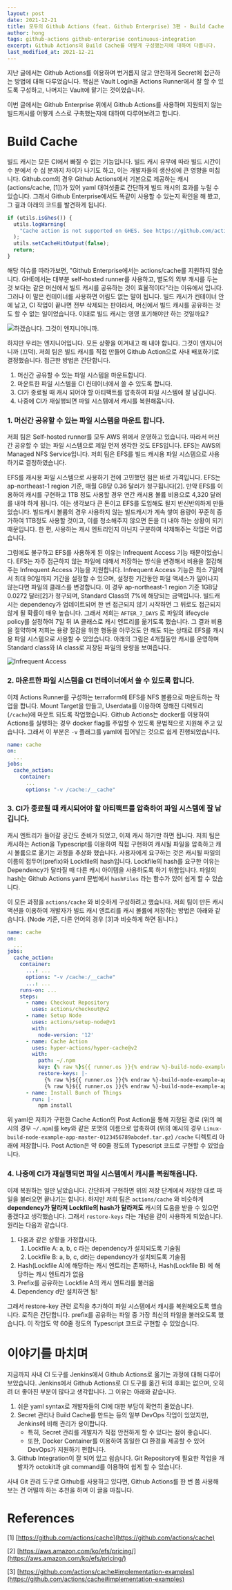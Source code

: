```yaml
---
layout: post
date: 2021-12-21
title: 모두의 Github Actions (feat. Github Enterprise) 3편 - Build Cache
author: hong
tags: github-actions github-enterprise continuous-integration
excerpt: Github Actions의 Build Cache를 어떻게 구성했는지에 대하여 다룹니다.
last_modified_at: 2021-12-21
---
```


지난 글에서는 Github Actions를 이용하며 번거롭지 않고 안전하게 Secret에 접근하는 방법에 대해 다루었습니다. 핵심은 Vault Login을 Actions Runner에서 잘 할 수 있도록 구성하고, 나머지는 Vault에 맡기는 것이었습니다.

이번 글에서는 Github Enterprise 위에서 Github Actions를 사용하며 지원되지 않는 빌드캐시를 어떻게 스스로 구축했는지에 대하여 다루어보려고 합니다.

# Build Cache

빌드 캐시는 모든 CI에서 빠질 수 없는 기능입니다. 빌드 캐시 유무에 따라 빌드 시간이 수 분에서 수 십 분까지 차이가 나기도 하고, 이는 개발자들의 생산성에 큰 영향을 미칩니다. Github.com의 경우 Github Actions에서 기본으로 제공하는 캐시(actions/cache, [1])가 있어 yaml 대여섯줄로 간단하게 빌드 캐시의 효과를 누릴 수 있습니다. 그래서 Github Enterprise에서도 똑같이 사용할 수 있는지 확인을 해 봤고, 그 결과 아래의 코드를 발견하게 됩니다.

```js
if (utils.isGhes()) {
  utils.logWarning(
    "Cache action is not supported on GHES. See https://github.com/actions/cache/issues/505 for more details"
  );
  utils.setCacheHitOutput(false);
  return;
}
```

해당 이슈를 따라가보면, "Github Enterprise에서는 actions/cache를 지원하지 않습니다. GHE에서는 대부분 self-hosted runner를 사용하고, 별도의 외부 캐시를 두는 것 보다는 같은 머신에서 빌드 캐시를 공유하는 것이 효율적이다"라는 이유에서 입니다. 그러나 이 말은 컨테이너를 사용하면 어림도 없는 말이 됩니다. 빌드 캐시가 컨테이너 안에 남고, CI 작업이 끝나면 전부 삭제되는 판이라서, 머신에서 빌드 캐시를 공유하는 것도 할 수 없는 일이었습니다. 이대로 빌드 캐시는 영영 포기해야만 하는 것일까요?

![하겠습니다. 그것이 엔지니어니까.]({{"/assets/2021-12-21-github-actions-for-everyone-3/koizumi.gif"}})

하지만 우리는 엔지니어입니다. 모든 상황을 이겨내고 해 내야 합니다. 그것이 엔지니어니까 (끄덕). 저희 팀은 빌드 캐시를 직접 만들어 Github Action으로 사내 배포하기로 결정했습니다. 접근한 방법은 간단합니다.

1. 머신간 공유할 수 있는 파일 시스템을 마운트합니다.
2. 마운트한 파일 시스템을 CI 컨테이너에서 쓸 수 있도록 합니다.
3. CI가 종료될 때 캐시 되어야 할 아티팩트를 압축하여 파일 시스템에 잘 남깁니다.
4. 나중에 CI가 재실행되면 파일 시스템에서 캐시를 복원해옵니다.

### 1. 머신간 공유할 수 있는 파일 시스템을 마운트 합니다.

저희 팀은 Self-hosted runner를 모두 AWS 위에서 운영하고 있습니다. 따라서 머신간 공유할 수 있는 파일 시스템으로 제일 먼저 생각한 것도 EFS입니다. EFS는 AWS의 Managed NFS Service입니다. 저희 팀은 EFS를 빌드 캐시용 파일 시스템으로 사용하기로 결정하였습니다.

EFS를 캐시용 파일 시스템으로 사용하기 전에 고민했던 점은 바로 가격입니다. EFS는 ap-northeast-1 region 기준, 매월 GB당 0.36 달러가 청구됩니다[2]. 만약 EFS를 이용하여 캐시를 구현하고 1TB 정도 사용할 경우 연간 캐시용 볼륨 비용으로 4,320 달러를 내야 하게 됩니다. 이는 생각보다 큰 돈이고 EFS를 도입해도 될지 반신반의하게 만들었습니다. 빌드캐시 볼륨의 경우 사용하지 않는 빌드캐시가 계속 쌓여 용량이 꾸준히 증가하여 1TB정도 사용할 것이고, 이를 청소해주지 않으면 돈을 더 내야 하는 상황이 되기 때문입니다. 한 편, 사용하는 캐시 엔트리인지 아닌지 구분하여 삭제해주는 작업은 어렵습니다. 

그럼에도 불구하고 EFS를 사용하게 된 이유는 Infrequent Access 기능 때문이었습니다. EFS는 자주 접근하지 않는 파일에 대해서 저장하는 방식을 변경해서 비용을 절감해주는 Infrequent Access 기능을 지원합니다. Infrequent Access 기능은 최소 7일에서 최대 90일까지 기간을 설정할 수 있으며, 설정한 기간동안 파일 액세스가 일어나지 않는다면 파일의 클래스를 변경합니다. 이 경우 ap-northeast-1 region 기준 1GB당 0.0272 달러[2]가 청구되며, Standard Class의 7%에 해당되는 금액입니다. 빌드캐시는 dependency가 업데이트되어 한 번 접근되지 않기 시작하면 그 뒤로도 접근되지 않게 될 확률이 매우 높습니다. 그래서 저희는 `AFTER_7_DAYS` 로 파일의 lifecycle policy를 설정하여 7일 뒤 IA 클래스로 캐시 엔트리를 옮기도록 했습니다. 그 결과 비용을 절약하며 저희는 용량 절감을 위한 행동을 아무것도 안 해도 되는 상태로 EFS를 캐시용 파일 시스템으로 사용할 수 있었습니다. 아래의 그림은 4개월동안 캐시를 운영하며 Standard class와 IA class로 저장된 파일의 용량을 보여줍니다.

![Infrequent Access]({{"/assets/2021-12-21-github-actions-for-everyone-3/IA.png"}})

### 2. 마운트한 파일 시스템을 CI 컨테이너에서 쓸 수 있도록 합니다.

이제 Actions Runner를 구성하는 terraform에 EFS를 NFS 볼륨으로 마운트하는 작업을 합니다. Mount Target을 만들고, Userdata를 이용하여 정해진 디렉토리(`/cache`)에 마운트 되도록 작업했습니다. Github Actions는 docker를 이용하여 Actions를 실행하는 경우 docker flag를 주입할 수 있도록 문법적으로 지원해 주고 있습니다. 그래서 이 부분은 `-v` 플래그를 yaml에 집어넣는 것으로 쉽게 진행되었습니다.

```yaml
name: cache
on:
  ...
jobs:
  cache_action:
    container:
      ...
      options: "-v /cache:/__cache"
```

### 3. CI가 종료될 때 캐시되어야 할 아티팩트를 압축하여 파일 시스템에 잘 남깁니다.

캐시 엔트리가 들어갈 공간도 준비가 되었고, 이제 캐시 하기만 하면 됩니다. 저희 팀은 캐시하는 Action을 Typescript를 이용하여 직접 구현하여 캐시될 파일을 압축하고 캐시 볼륨으로 옮기는 과정을 추상화 했습니다. 사용자에게 요구하는 것은 캐시될 파일의 이름의 접두어(prefix)와 Lockfile의 hash입니다. Lockfile의 hash를 요구한 이유는 Dependency가 달라질 때 다른 캐시 아이템을 사용하도록 하기 위함입니다. 파일의 hash는 Github Actions yaml 문법에서 `hashFiles` 라는 함수가 있어 쉽게 할 수 있습니다.

이 모든 과정을 `actions/cache` 와 비슷하게 구성하려고 했습니다. 저희 팀이 만든 캐시 액션을 이용하여 개발자가 빌드 캐시 엔트리를 캐시 볼륨에 저장하는 방법은 아래와 같습니다. (Node 기준, 다른 언어의 경우 [3]과 비슷하게 하면 됩니다.)

```yaml
name: cache
on:
  ...
jobs:
  cache_action:
    container:
      ...: ...
      options: "-v /cache:/__cache"
      ...: ...
    runs-on: ...
    steps:
      - name: Checkout Repository
        uses: actions/checkout@v2
      - name: Setup Node
        uses: actions/setup-node@v1
        with:
          node-version: '12'
      - name: Cache Action
        uses: hyper-actions/hyper-cache@v2
        with:
          path: ~/.npm
          key: {% raw %}${{ runner.os }}{% endraw %}-build-node-example-app-master-{% raw %}${{ hashFiles('**/package-lock.json') }}{% endraw %}
          restore-keys: |-
            {% raw %}${{ runner.os }}{% endraw %}-build-node-example-app-master-
            {% raw %}${{ runner.os }}{% endraw %}-build-node-example-app-
      - name: Install Bunch of Things
        run: |-
          npm install
```

위 yaml은 저희가 구현한 Cache Action의 Post Action을 통해 지정된 경로 (위의 예시의 경우  `~/.npm`)를 key와 같은 포맷의 이름으로 압축하여 (위의 예시의 경우  `Linux-build-node-example-app-master-0123456789abcdef.tar.gz`) `/cache` 디렉토리 아래에 저장합니다. Post Action은 약 60줄 정도의 Typescript 코드로 구현할 수 있었습니다.

### 4. 나중에 CI가 재실행되면 파일 시스템에서 캐시를 복원해옵니다.

이제 복원하는 일만 남았습니다. 간단하게 구현하면 위의 저장 단계에서 저장한 대로 파일을 불러오면 끝나기는 합니다. 하지만 저희 팀은 `actions/cache` 와 비슷하게 **dependency가 달라져 Lockfile의 hash가 달라져도** 캐시의 도움을 받을 수 있으면 좋겠다고 생각했습니다. 그래서 `restore-keys` 라는 개념을 같이 사용하게 되었습니다. 원리는 다음과 같습니다.

1. 다음과 같은 상황을 가정합시다.
   1. Lockfile A: a, b, c 라는 dependency가 설치되도록 기술됨
   2. Lockfile B: a, b, c, d라는 dependency가 설치되도록 기술됨
2. Hash(Lockfile A)에 해당하는 캐시 엔트리는 존재하나, Hash(Lockfile B) 에 해당하는 캐시 엔트리가 없음
3. Prefix를 공유하는 Lockfile A의 캐시 엔트리를 불러옴
4. Dependency d만 설치하면 됨!

그래서 restore-key 관련 로직을 추가하여 파일 시스템에서 캐시를 복원해오도록 했습니다. 로직은 간단합니다. prefix를 공유하는 파일 중 가장 최신의 파일을 불러오도록 했습니다. 이 작업도 약 60줄 정도의 Typescript 코드로 구현할 수 있었습니다.



# 이야기를 마치며

지금까지 사내 CI 도구를 Jenkins에서 Github Actions로 옮기는 과정에 대해 다루어 보았습니다. Jenkins에서 Github Actions로 CI 도구를 옮긴 뒤의 후회는 없으며, 오히려 더 좋아진 부분이 많다고 생각합니다. 그 이유는 아래와 같습니다.

1. 쉬운 yaml syntax로 개발자들의 CI에 대한 부담이 확연히 줄었습니다.
2. Secret 관리나 Build Cache를 만드는 등의 일부 DevOps 작업이 있었지만, Jenkins에 비해 관리가 용이합니다.
   - 특히, Secret 관리를 개발자가 직접 안전하게 할 수 있다는 점이 좋습니다.
   - 또한, Docker Container를 이용하여 동일한 CI 환경을 제공할 수 있어 DevOps가 지원하기 편합니다.
3. Github Integration이 잘 되어 있고 쉽습니다. Git Repository에 필요한 작업을 개발자가 octokit과 git command를 이용하여 쉽게 할 수 있습니다.

사내 Git 관리 도구로 Github를 사용하고 있다면, Github Actions를 한 번 쯤 사용해 보는 건 어떨까 하는 추천을 하며 이 글을 마칩니다.

# References

[1] [https://github.com/actions/cache](https://github.com/actions/cache)

[2] [https://aws.amazon.com/ko/efs/pricing/](https://aws.amazon.com/ko/efs/pricing/)

[3] [https://github.com/actions/cache#implementation-examples](https://github.com/actions/cache#implementation-examples)

